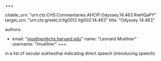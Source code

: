 +++


citable_urn: "urn:cts:CHS:Commentaries.AHCIP:Odyssey.14.463.RwHQaPY"
target_urn: "urn:cts:greekLit:tlg0012.tlg002:14.463"
title: "Odyssey 14.463"

authors:
- email: "muellner@chs.harvard.edu"
  name: "Leonard Muellner"
  username: "lmuellner"
+++

<p>in a list of secular eukhesthai indicating direct speech (introducing speech)</p>